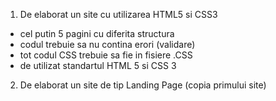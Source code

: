 1. De elaborat un site cu utilizarea HTML5 si CSS3
* cel putin 5 pagini cu diferita structura
* codul trebuie sa nu contina erori (validare)
* tot codul CSS trebuie sa fie in fisiere .CSS
* de utilizat standartul HTML 5 si CSS 3
2. De elaborat un site de tip Landing Page (copia primului site)
